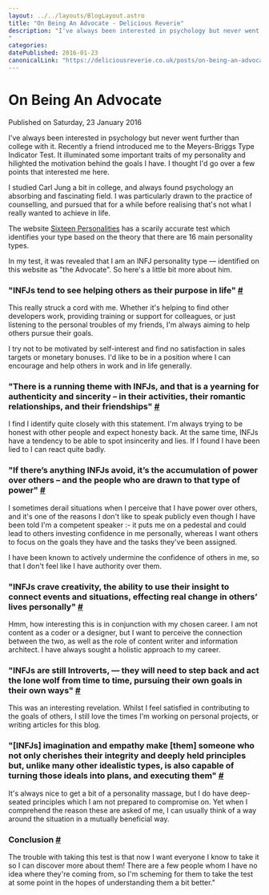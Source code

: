 ```yaml
---
layout: ../../layouts/BlogLayout.astro
title: "On Being An Advocate - Delicious Reverie"
description: "I've always been interested in psychology but never went further than college with it. Recently a friend introduced me to the Meyers-Briggs Type Indicator Test. It illuminated some important traits of my personality and hilighted the motivation behind the goals I have. I thought I'd go over a few points that interested me here.
"
categories:
datePublished: 2016-01-23
canonicalLink: "https://deliciousreverie.co.uk/posts/on-being-an-advocate/
---
```

# On Being An Advocate

Published on Saturday, 23 January 2016

I've always been interested in psychology but never went further than college with it. Recently a friend introduced me to the Meyers-Briggs Type Indicator Test. It illuminated some important traits of my personality and hilighted the motivation behind the goals I have. I thought I'd go over a few points that interested me here.

I studied Carl Jung a bit in college, and always found psychology an absorbing and fascinating field. I was particularly drawn to the practice of counselling, and pursued that for a while before realising that's not what I really wanted to achieve in life.

The website [Sixteen Personalities](https://www.16personalities.com/) has a scarily accurate test which identifies your type based on the theory that there are 16 main personality types.

In my test, it was revealed that I am an INFJ personality type — identified on this website as "the Advocate". So here's a little bit more about him.

### "INFJs tend to see helping others as their purpose in life" [#](https://deliciousreverie.co.uk/posts/on-being-an-advocate/#%22infjs-tend-to-see-helping-others-as-their-purpose-in-life%22)

This really struck a cord with me. Whether it's helping to find other developers work, providing training or support for colleagues, or just listening to the personal troubles of my friends, I'm always aiming to help others pursue their goals.

I try not to be motivated by self-interest and find no satisfaction in sales targets or monetary bonuses. I'd like to be in a position where I can encourage and help others in work and in life generally.

### "There is a running theme with INFJs, and that is a yearning for authenticity and sincerity – in their activities, their romantic relationships, and their friendships" [#](https://deliciousreverie.co.uk/posts/on-being-an-advocate/#%22there-is-a-running-theme-with-infjs-and-that-is-a-yearning-for-authenticity-and-sincerity-in-their-activities-their-romantic-relationships-and-their-friendships%22)

I find I identify quite closely with this statement. I'm always trying to be honest with other people and expect honesty back. At the same time, INFJs have a tendency to be able to spot insincerity and lies. If I found I have been lied to I can react quite badly.

### "If there’s anything INFJs avoid, it’s the accumulation of power over others – and the people who are drawn to that type of power" [#](https://deliciousreverie.co.uk/posts/on-being-an-advocate/#%22if-there's-anything-infjs-avoid-it's-the-accumulation-of-power-over-others-and-the-people-who-are-drawn-to-that-type-of-power%22)

I sometimes derail situations when I perceive that I have power over others, and it's one of the reasons I don't like to speak publicly even though I have been told I'm a competent speaker :- it puts me on a pedestal and could lead to others investing confidence in me personally, whereas I want others to focus on the goals they have and the tasks they've been assigned.

I have been known to actively undermine the confidence of others in me, so that I don't feel like I have authority over them.

### "INFJs crave creativity, the ability to use their insight to connect events and situations, effecting real change in others’ lives personally" [#](https://deliciousreverie.co.uk/posts/on-being-an-advocate/#%22infjs-crave-creativity-the-ability-to-use-their-insight-to-connect-events-and-situations-effecting-real-change-in-others'-lives-personally%22)

Hmm, how interesting this is in conjunction with my chosen career. I am not content as a coder or a designer, but I want to perceive the connection between the two, as well as the role of content writer and information architect. I have always sought a holistic approach to my career.

### "INFJs are still Introverts, — they will need to step back and act the lone wolf from time to time, pursuing their own goals in their own ways" [#](https://deliciousreverie.co.uk/posts/on-being-an-advocate/#%22infjs-are-still-introverts-they-will-need-to-step-back-and-act-the-lone-wolf-from-time-to-time-pursuing-their-own-goals-in-their-own-ways%22)

This was an interesting revelation. Whilst I feel satisfied in contributing to the goals of others, I still love the times I'm working on personal projects, or writing articles for this blog.

### "\[INFJs\] imagination and empathy make \[them\] someone who not only cherishes their integrity and deeply held principles but, unlike many other idealistic types, is also capable of turning those ideals into plans, and executing them" [#](https://deliciousreverie.co.uk/posts/on-being-an-advocate/#%22infjs-imagination-and-empathy-make-them-someone-who-not-only-cherishes-their-integrity-and-deeply-held-principles-but-unlike-many-other-idealistic-types-is-also-capable-of-turning-those-ideals-into-plans-and-executing-them%22)

It's always nice to get a bit of a personality massage, but I do have deep-seated principles which I am not prepared to compromise on. Yet when I comprehend the reason these are asked of me, I can usually think of a way around the situation in a mutually beneficial way.

### Conclusion [#](https://deliciousreverie.co.uk/posts/on-being-an-advocate/#conclusion)

The trouble with taking this test is that now I want everyone I know to take it so I can discover more about them! There are a few people whom I have no idea where they're coming from, so I'm scheming for them to take the test at some point in the hopes of understanding them a bit better."